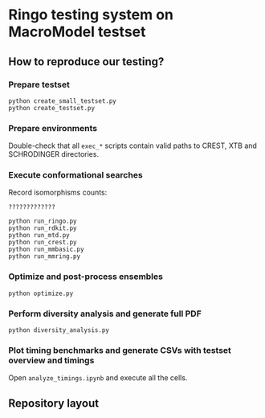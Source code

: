 # Ringo testing system on MacroModel testset

## How to reproduce our testing?

### Prepare testset


```
python create_small_testset.py
python create_testset.py
```

### Prepare environments

Double-check that all `exec_*` scripts contain valid paths to CREST, XTB and SCHRODINGER directories.

### Execute conformational searches

Record isomorphisms counts:

```
?????????????
```

```
python run_ringo.py
python run_rdkit.py
python run_mtd.py
python run_crest.py
python run_mmbasic.py
python run_mmring.py
```

### Optimize and post-process ensembles

```
python optimize.py
```

### Perform diversity analysis and generate full PDF

```
python diversity_analysis.py
```

### Plot timing benchmarks and generate CSVs with testset overview and timings

Open `analyze_timings.ipynb` and execute all the cells.

## Repository layout